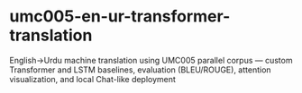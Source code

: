 # umc005-en-ur-transformer-translation
English→Urdu machine translation using UMC005 parallel corpus — custom Transformer and LSTM baselines, evaluation (BLEU/ROUGE), attention visualization, and local Chat-like deployment
